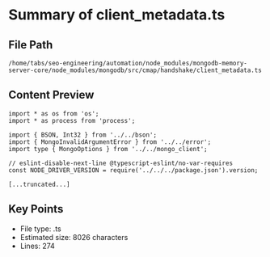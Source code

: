 # Summary of client_metadata.ts
  
## File Path
`/home/tabs/seo-engineering/automation/node_modules/mongodb-memory-server-core/node_modules/mongodb/src/cmap/handshake/client_metadata.ts`

## Content Preview
```
import * as os from 'os';
import * as process from 'process';

import { BSON, Int32 } from '../../bson';
import { MongoInvalidArgumentError } from '../../error';
import type { MongoOptions } from '../../mongo_client';

// eslint-disable-next-line @typescript-eslint/no-var-requires
const NODE_DRIVER_VERSION = require('../../../package.json').version;

[...truncated...]
```

## Key Points
- File type: .ts
- Estimated size: 8026 characters
- Lines: 274
